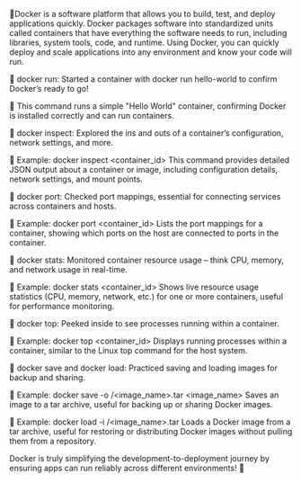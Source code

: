 🚀Docker is a software platform that allows you to build, test, and deploy applications quickly. Docker packages software into standardized units called containers that have everything the software needs to run, including libraries, system tools, code, and runtime. Using Docker, you can quickly deploy and scale applications into any environment and know your code will run.

🔹 docker run: Started a container with docker run hello-world to confirm Docker’s ready to go!

	This command runs a simple "Hello World" container, confirming Docker is installed correctly and can run containers.

🔹 docker inspect: Explored the ins and outs of a container’s configuration, network settings, and more.

	Example: docker inspect <container_id>
This command provides detailed JSON output about a container or image, including configuration details, network settings, and mount points.

🔹 docker port: Checked port mappings, essential for connecting services across containers and hosts.

	Example: docker port <container_id>
Lists the port mappings for a container, showing which ports on the host are connected to ports in the container.

🔹 docker stats: Monitored container resource usage – think CPU, memory, and network usage in real-time.

	 Example: docker stats <container_id>
Shows live resource usage statistics (CPU, memory, network, etc.) for one or more containers, useful for performance monitoring.

🔹 docker top: Peeked inside to see processes running within a container.

	Example: docker top <container_id>
Displays running processes within a container, similar to the Linux top command for the host system.

🔹 docker save and docker load: Practiced saving and loading images for backup and sharing.

	Example: docker save -o <path>/<image_name>.tar <image_name>
Saves an image to a tar archive, useful for backing up or sharing Docker images.

	Example: docker load -i <path>/<image_name>.tar
Loads a Docker image from a tar archive, useful for restoring or distributing Docker images without pulling them from a repository.


Docker is truly simplifying the development-to-deployment journey by ensuring apps can run reliably across different environments! 🔄

